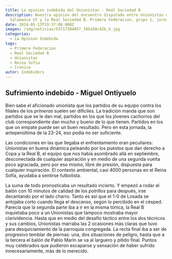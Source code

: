 ```yaml
---
title: La opinion indebida del Unionistas - Real Sociedad B
description: Nuestra opinion del encuentro disputado entre Unionistas de
  Salamanca CF y la Real Sociedad B. Primera Federacion, grupo 1, jornada 36.
date: 2024-05-13T19:37:00.000Z
imagen: /img/noticias/53717384857_f85a58c42b_k.jpg
categorias:
  - La Opinion Indebida
tags:
  - Primera Federacion
  - Real Sociedad B
  - Unionistas
  - Reina Sofia
  - Cronica
autor: Indebiders
---
```

## Sufrimiento indebido - Miguel Ontiyuelo

Bien sabe el aficionado unionista que los partidos de su equipo contra los filiales de los *primeras* suelen ser difíciles. La tradición manda que son partidos que se le dan mal, partidos en los que los jóvenes cachorros del club correspondiente dan mucho y bueno de lo que tienen. Partidos en los que un empate puede ser un buen resultado. Pero en esta jornada, la antepenúltima de la 23-24, eso podía no ser suficiente.

Las condiciones en las que llegaba el enfrentamiento eran peculiares: Unionistas en buena dinámica peleando por los puestos que dan derecho a Copa y la Real B, el equipo que nos había asombrado allá en septiembre, desconectada de cualquier aspiración y en medio de una segunda vuelta poco agraciada, pero por eso mismo, libre de presión, dispuesta para cualquier inspiración. El contexto ambiental, casi 4000 personas en el Reina Sofía, ayudaba a sentirse futbolista.

La suma de todo pronosticaba un resultado incierto. Y empezó a rodar el balón con 10 minutos de calidad de los *potrillos* para después, irse decantando por el lado charro. Tanto es así que el 1-0 de Losada se antojaba corto cuando llega el descanso, según lo percibido en el césped. Parecía que la segunda parte iba a ir en la misma tónica, la Real B inquietaba poco a un Unionistas que tampoco mostraba mayor clarividencia. Hasta que en medio del desafío táctico entre los dos técnicos y sus cambios, Unionistas marraba las 2 ocasiones más claras que tuvo para desquiciamiento de la parroquia congregada. La recta final iba a ser de progresivo temblar de piernas: una, dos situaciones de peligro, hasta que a la tercera el balón de Pablo Marín se va al larguero y pitido final. Puntos muy celebrados que pudieron escaparse y sensación de haber sufrido innecesariamente, más de lo merecido.
